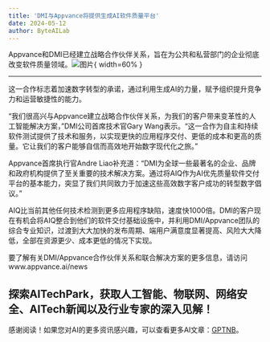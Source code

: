 ```yaml
---
title: 'DMI与Appvance将提供生成AI软件质量平台'
date: 2024-05-12
author: ByteAILab
---
```


Appvance和DMI已经建立战略合作伙伴关系，旨在为公共和私营部门的企业彻底改变软件质量领域。![图片](https://ai-techpark.com/wp-content/uploads/2024/05/DMI-960x540.jpg){ width=60% }

---
这一合作标志着加速数字转型的承诺，通过利用生成AI的力量，赋予组织提升竞争力和运营敏捷性的能力。

“我们很高兴与Appvance建立战略合作伙伴关系，为我们的客户带来变革性的人工智能解决方案，”DMI公司首席技术官Gary Wang表示。“这一合作为自主和持续软件测试提供了技术和服务，以实现更快的应用程序交付、更低的成本和更高的质量。它让我们的客户能够自信而高效地开始数字现代化之旅。”

Appvance首席执行官Andre Liao补充道：“DMI为全球一些最著名的企业、品牌和政府机构提供了至关重要的技术解决方案。通过将AIQ作为AI优先质量软件交付平台的基本能力，突显了我们共同致力于加速这些高效数字客户成功的转型数字倡议。”

AIQ比当前其他任何技术检测到更多应用程序缺陷，速度快1000倍。DMI的客户现在有机会将AIQ整合到他们的软件交付基础设施中，并利用DMI/Appvance团队的综合专业知识，过渡到大大加快的发布周期、端用户满意度显著提高、风险大大降低，全部在资源更少、成本更低的情况下实现。

要了解有关DMI/Appvance合作伙伴关系和联合解决方案的更多信息，请访问www.appvance.ai/news

探索AITechPark，获取人工智能、物联网、网络安全、AITech新闻以及行业专家的深入见解！
---
感谢阅读！如果您对AI的更多资讯感兴趣，可以查看更多AI文章：[GPTNB](https://gptnb.com)。